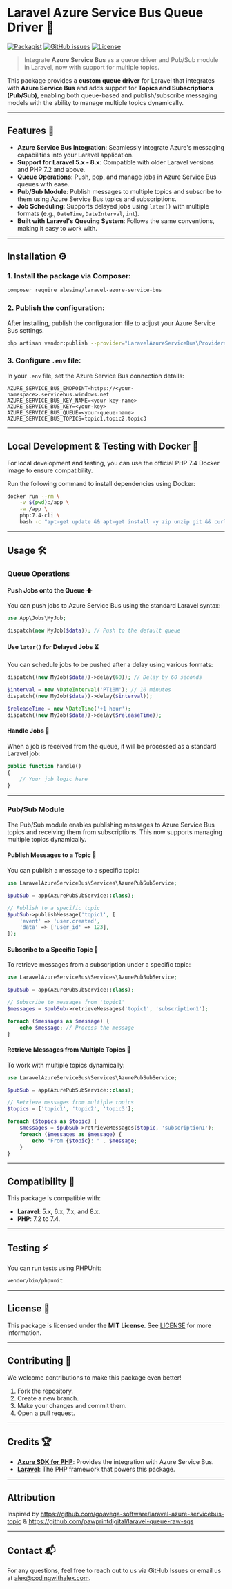 # Laravel Azure Service Bus Queue Driver 🚀

[![Packagist](https://img.shields.io/packagist/v/alesima/laravel-azure-service-bus.svg)](https://packagist.org/packages/alesima/laravel-azure-service-bus)
[![GitHub issues](https://img.shields.io/github/issues/alesima/laravel-azure-service-bus.svg)](https://github.com/alesima/laravel-azure-service-bus/issues)
[![License](https://img.shields.io/github/license/alesima/laravel-azure-service-bus.svg)](https://github.com/alesima/laravel-azure-service-bus/blob/main/LICENSE)

> Integrate **Azure Service Bus** as a queue driver and Pub/Sub module in Laravel, now with support for multiple topics.

This package provides a **custom queue driver** for Laravel that integrates with **Azure Service Bus** and adds support for **Topics and Subscriptions (Pub/Sub)**, enabling both queue-based and publish/subscribe messaging models with the ability to manage multiple topics dynamically.

---

## Features 🎯

- **Azure Service Bus Integration**: Seamlessly integrate Azure's messaging capabilities into your Laravel application.
- **Support for Laravel 5.x - 8.x**: Compatible with older Laravel versions and PHP 7.2 and above.
- **Queue Operations**: Push, pop, and manage jobs in Azure Service Bus queues with ease.
- **Pub/Sub Module**: Publish messages to multiple topics and subscribe to them using Azure Service Bus topics and subscriptions.
- **Job Scheduling**: Supports delayed jobs using `later()` with multiple formats (e.g., `DateTime`, `DateInterval`, `int`).
- **Built with Laravel's Queuing System**: Follows the same conventions, making it easy to work with.

---

## Installation ⚙️

### 1. Install the package via Composer:

```bash
composer require alesima/laravel-azure-service-bus
```

### 2. Publish the configuration:

After installing, publish the configuration file to adjust your Azure Service Bus settings.

```bash
php artisan vendor:publish --provider="LaravelAzureServiceBus\Providers\ServiceProvider" --tag=config
```

### 3. Configure `.env` file:

In your `.env` file, set the Azure Service Bus connection details:

```env
AZURE_SERVICE_BUS_ENDPOINT=https://<your-namespace>.servicebus.windows.net
AZURE_SERVICE_BUS_KEY_NAME=<your-key-name>
AZURE_SERVICE_BUS_KEY=<your-key>
AZURE_SERVICE_BUS_QUEUE=<your-queue-name>
AZURE_SERVICE_BUS_TOPICS=topic1,topic2,topic3
```

---

## Local Development & Testing with Docker 🐳

For local development and testing, you can use the official PHP 7.4 Docker image to ensure compatibility.

Run the following command to install dependencies using Docker:

```bash
docker run --rm \
    -v $(pwd):/app \
    -w /app \
    php:7.4-cli \
    bash -c "apt-get update && apt-get install -y zip unzip git && curl -sS https://getcomposer.org/installer | php && php composer.phar install"
```

---

## Usage 🛠️

### **Queue Operations**

#### Push Jobs onto the Queue ⬆️

You can push jobs to Azure Service Bus using the standard Laravel syntax:

```php
use App\Jobs\MyJob;

dispatch(new MyJob($data)); // Push to the default queue
```

#### Use `later()` for Delayed Jobs ⏳

You can schedule jobs to be pushed after a delay using various formats:

```php
dispatch((new MyJob($data))->delay(60)); // Delay by 60 seconds

$interval = new \DateInterval('PT10M'); // 10 minutes
dispatch((new MyJob($data))->delay($interval));

$releaseTime = new \DateTime('+1 hour');
dispatch((new MyJob($data))->delay($releaseTime));
```

#### Handle Jobs 🚀

When a job is received from the queue, it will be processed as a standard Laravel job:

```php
public function handle()
{
    // Your job logic here
}
```

---

### **Pub/Sub Module**

The Pub/Sub module enables publishing messages to Azure Service Bus topics and receiving them from subscriptions. This now supports managing multiple topics dynamically.

#### Publish Messages to a Topic 📢

You can publish a message to a specific topic:

```php
use LaravelAzureServiceBus\Services\AzurePubSubService;

$pubSub = app(AzurePubSubService::class);

// Publish to a specific topic
$pubSub->publishMessage('topic1', [
    'event' => 'user.created',
    'data' => ['user_id' => 123],
]);
```

#### Subscribe to a Specific Topic 🔔

To retrieve messages from a subscription under a specific topic:

```php
use LaravelAzureServiceBus\Services\AzurePubSubService;

$pubSub = app(AzurePubSubService::class);

// Subscribe to messages from 'topic1'
$messages = $pubSub->retrieveMessages('topic1', 'subscription1');

foreach ($messages as $message) {
    echo $message; // Process the message
}
```

#### Retrieve Messages from Multiple Topics 🔄

To work with multiple topics dynamically:

```php
use LaravelAzureServiceBus\Services\AzurePubSubService;

$pubSub = app(AzurePubSubService::class);

// Retrieve messages from multiple topics
$topics = ['topic1', 'topic2', 'topic3'];

foreach ($topics as $topic) {
    $messages = $pubSub->retrieveMessages($topic, 'subscription1');
    foreach ($messages as $message) {
        echo "From {$topic}: " . $message;
    }
}
```

---

## Compatibility 🧩

This package is compatible with:
- **Laravel**: 5.x, 6.x, 7.x, and 8.x.
- **PHP**: 7.2 to 7.4.

---

## Testing ⚡️

You can run tests using PHPUnit:

```bash
vendor/bin/phpunit
```

---

## License 📜

This package is licensed under the **MIT License**. See [LICENSE](https://github.com/alesima/laravel-azure-service-bus/blob/main/LICENSE) for more information.

---

## Contributing 🤝

We welcome contributions to make this package even better!

1. Fork the repository.
2. Create a new branch.
3. Make your changes and commit them.
4. Open a pull request.

---

## Credits 🏆

- **[Azure SDK for PHP](https://github.com/Azure/azure-sdk-for-php)**: Provides the integration with Azure Service Bus.
- **[Laravel](https://laravel.com/)**: The PHP framework that powers this package.

---

## Attribution

Inspired by https://github.com/goavega-software/laravel-azure-servicebus-topic & https://github.com/pawprintdigital/laravel-queue-raw-sqs

---

## Contact 📬

For any questions, feel free to reach out to us via GitHub Issues or email us at [alex@codingwithalex.com](mailto:alex@codingwithalex.com).
